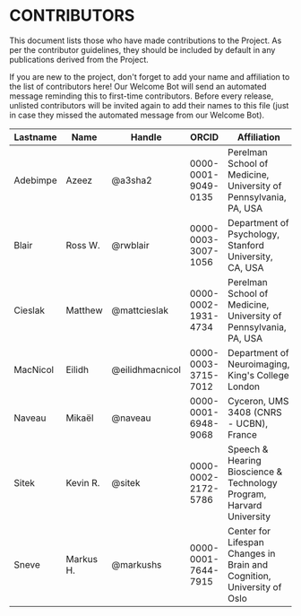 # CONTRIBUTORS

This document lists those who have made contributions to the Project.
As per the contributor guidelines, they should be included by default in any publications derived from the Project.

If you are new to the project, don't forget to add your name and affiliation to the list of contributors here! Our Welcome Bot will send an automated message reminding this to first-time contributors.
Before every release, unlisted contributors will be invited again to add their names to this file (just in case they missed the automated message from our Welcome Bot).

| **Lastname** | **Name** | **Handle** | **ORCID** | **Affiliation** |
| --- | --- | --- | --- | --- |
| Adebimpe | Azeez | @a3sha2 | 0000-0001-9049-0135 | Perelman School of Medicine, University of Pennsylvania, PA, USA |
| Blair | Ross W. | @rwblair | 0000-0003-3007-1056 | Department of Psychology, Stanford University, CA, USA |
| Cieslak | Matthew | @mattcieslak | 0000-0002-1931-4734 | Perelman School of Medicine, University of Pennsylvania, PA, USA |
| MacNicol | Eilidh | @eilidhmacnicol | 0000-0003-3715-7012 | Department of Neuroimaging, King's College London |
| Naveau | Mikaël | @naveau | 0000-0001-6948-9068 | Cyceron, UMS 3408 (CNRS - UCBN), France |
| Sitek | Kevin R. | @sitek | 0000-0002-2172-5786 | Speech & Hearing Bioscience & Technology Program, Harvard University |
| Sneve | Markus H. | @markushs | 0000-0001-7644-7915 | Center for Lifespan Changes in Brain and Cognition, University of Oslo |

